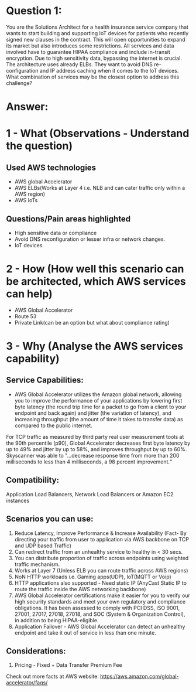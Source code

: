 
Question 1:
==========
You are the Solutions Architect for a health insurance service company that wants to start building and supporting IoT devices for patients who recently signed new clauses in the contract. This will open opportunities to expand its market but also introduces some restrictions. All services and data involved have to guarantee HIPAA compliance and include in-transit encryption. Due to high sensitivity data, bypassing the internet is crucial. The architecture uses already ELBs. They want to avoid DNS re-configuration and IP address caching when it comes to the IoT devices. What combination of services may be the closest option to address this challenge?

Answer:
=======

1 - What (Observations - Understand the question)
================================================
Used AWS technologies 
---------------------
* AWS global Accelerator
* AWS ELBs(Works at Layer 4 i.e. NLB and can cater traffic only within a AWS region)
* AWS IoTs

Questions/Pain areas highlighted
--------------------------------
* High sensitive data or compliance
* Avoid DNS reconfiguration or lesser infra or network changes.
* IoT devices


2 - How (How well this scenario can be architected, which AWS services can help)
================================================================================
* AWS Global Accelerator
* Route 53
* Private Link(can be an option but what about compliance rating)

3 - Why (Analyse the AWS services capability)
=============================================
Service Capabilities:
---------------------
* AWS Global Accelerator utilizes the Amazon global network, allowing you to improve the performance of your applications by lowering first byte latency (the round trip time for a packet to go from a client to your endpoint and back again) and jitter (the variation of latency), and increasing throughput (the amount of time it takes to transfer data) as compared to the public internet.

For TCP traffic as measured by third party real user measurement tools at the 90th percentile (p90), Global Accelerator decreases first byte latency by up to 49% and jitter by up to 58%, and improves throughput by up to 60%.
Skyscanner was able to "…decrease response time from more than 200 milliseconds to less than 4 milliseconds, a 98 percent improvement.“

Compatibility:
-------------
Application Load Balancers, Network Load Balancers or Amazon EC2 instances

Scenarios you can use:
----------------------
1) Reduce Latency, Improve Performance & Increase Availability (Fact- By directing your traffic from user to application via AWS backbone on TCP and UDP based Traffic)
2) Can redirect traffic from an unhealthy service to healthy in < 30 secs. 
3) You can distribute proportion of traffic across endpoints using weighted traffic mechanism.
4) Works at Layer 7 (Unless ELB you can route traffic across AWS regions)
4) NoN HTTP workloads i.e. Gaming apps(UDP), IoT(MQTT or Voip)
5) HTTP applications also supported - Need static IP (AnyCast Static IP to route the traffic inside the AWS networking backbone)
6) AWS Global Accelerator certifications make it easier for you to verify our high security standards and meet your own regulatory and compliance obligations. It has been assessed to comply with PCI DSS, ISO 9001, 27001, 27017, 27018, 27018, and SOC (System & Organization Control), in addition to being HIPAA-eligible.
7) Application Failover - AWS Global Accelerator can detect an unhealthy endpoint and take it out of service in less than one minute.

Considerations:
---------------
1) Pricing - Fixed + Data Transfer Premium Fee

Check out more facts at AWS website: https://aws.amazon.com/global-accelerator/faqs/

